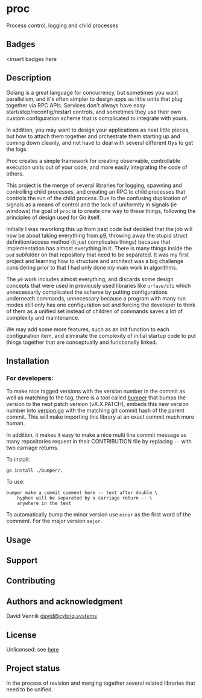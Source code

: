 # proc

Process control, logging and child processes

## Badges

<insert badges here

## Description

Golang is a great language for concurrency, but sometimes you want parallelism,
and it's often simpler to design apps as little units that plug together via 
RPC APIs. Services don't always have easy start/stop/reconfig/restart 
controls, and sometimes they use their own custom configuration scheme that is
complicated to integrate with yours.

In addition, you may want to design your applications as neat little pieces, but
how to attach them together and orchestrate them starting up and coming down 
cleanly, and not have to deal with several different ttys to get the logs.

Proc creates a simple framework for creating observable, controllable execution
units out of your code, and more easily integrating the code of others.

This project is the merge of several libraries for logging, spawning and
controlling child processes, and creating an RPC to child processes that 
controls the run of the child process. Due to the confusing duplication of 
signals as a means of control and the lack of uniformity in signals (ie 
windows) the goal of `proc` is to create one way to these things, following 
the principles of design used for Go itself.

Initially I was reworking this up from past code but decided that the job 
will now be about taking everything from [p9](https://github.com/cybriq/p9), 
throwing away the stupid struct definition/access method (it just 
complicates things) because that implementation has almost everything in it. 
There is many things inside the `pod` subfolder on that repository that need 
to be separated. It was my first project and learning how to structure and 
architect was a big challenge considering prior to that I had only done my 
main work in algorithms.

The `p9` work includes almost everything, and discards some design concepts 
that were used in previously used libraries like `urfave/cli` which 
unnecessarily complicated the scheme by putting configurations underneath 
commands, unnecessary because a program with many run modes still only has 
one configuration set and forcing the developer to think of them as a 
unified set instead of children of commands saves a lot of complexity and 
maintenance.

We may add some more features, such as an init function to each 
configuration item, and eliminate the complexity of initial startup code to 
put things together that are conceptually and functionally linked.

## Installation

### For developers:

To make nice tagged versions with the version number in the commit as well as
matching to the tag, there is a tool called [bumper](cmd/bumper) that bumps 
the version to the next patch version (vX.X.PATCH), embeds this new version
number into [version.go](./version.go) with the matching git commit hash of the
parent commit. This will make importing this library at an exact commit much 
more human.

In addition, it makes it easy to make a nice multi line commit message as many
repositories request in their CONTRIBUTION file by replacing ` -- ` with two 
carriage returns.

To install:

    go install ./bumper/.

To use:

    bumper make a commit comment here -- text after double \
        hyphen will be separated by a carriage return -- \
        anywhere in the text

To automatically bump the minor version use `minor` as the first word of the
comment. For the major version `major`.

## Usage

## Support

## Contributing

## Authors and acknowledgment

David Vennik david@cybriq.systems

## License

Unlicensed: see [here](./LICENSE)

## Project status

In the process of revision and merging together several related libraries that
need to be unified.